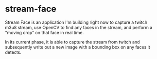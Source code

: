 # stream-face

Stream Face is an application I'm building right now to capture a twitch m3u8 stream, use OpenCV to find any faces in the stream, and perform a "moving crop" on that face in real time.

In its current phase, it is able to capture the stream from twitch and subsequently write out a new image with a bounding box on any faces it detects.
